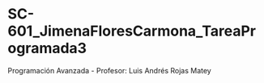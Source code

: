 # SC-601_JimenaFloresCarmona_TareaProgramada3
Programación Avanzada - Profesor: Luis Andrés Rojas Matey
